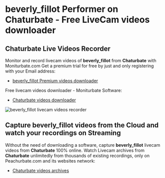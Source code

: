 # beverly_fillot Performer on Chaturbate - Free LiveCam videos downloader

## Chaturbate Live Videos Recorder

Monitor and record livecam videos of **beverly_fillot** from **Chaturbate** with Moniturbate.com
Get a premium trial for free by just and only registering with your Email address:
* [beverly_fillot Premium videos downloader](https://moniturbate.com/request-demo-licence-key.html)

Free livecam videos downloader - Moniturbate Software:
* [Chaturbate videos downloader](https://moniturbate.com/moniturbate-download-software.html)

![beverly_fillot livecam videos recorder](https://peachurnet.com/templates/moniturbate-software.png)


## Capture beverly_fillot videos from the Cloud and watch your recordings on Streaming

Without the need of downloading a software, capture **beverly_fillot** livecam videos from **Chaturbate** 100% online.
Watch Livecam archives from **Chaturbate** unlimitedly from thousands of existing recordings, only on Peachurbate.com and its websites network:
* [Chaturbate videos archives](https://peachurnet.com/)